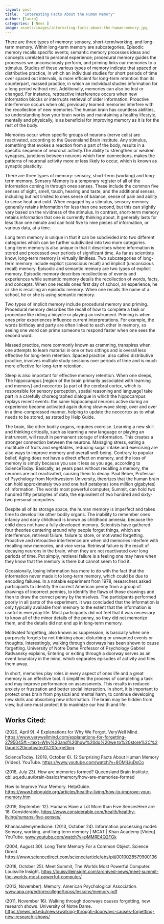 ```yaml
---
layout: post
title:  "Interesting Facts About the Human Memory"
author: [laura]
categories: [ News ]
image: assets/images/interesting-facts-about-the-human-memory.jpg
---
```


There are three types of memory: sensory, short-term/working, and long-term memory. Within long-term memory are subcategories. Episodic memory recalls specific events; semantic memory processes ideas and concepts unrelated to personal experience; procedural memory guides the processes we unconsciously perform, and priming links our memories to a stimulus. Studies of these various types of memory indicate that spaced or distributive practice, in which an individual studies for short periods of time over spaced out intervals, is more efficient for long-term retention than its counterpart, massed practice, in which an individual studies information for a long period without rest. Additionally, memories can also be lost or changed. For instance, retroactive interference occurs when new information blocks or interrupts retrieval of older information. Proactive interference occurs when old, previously learned memories interfere with the recollection of new memories.The human brain has countless abilities, so understanding how your brain works and maintaining a healthy lifestyle, mentally and physically, is as beneficial for improving memory as it is for the rest of the body. 

 

Memories occur when specific groups of neurons (nerve cells) are reactivated, according to the Queensland Brain Institute. Any stimulus, something that evokes a reaction from a part of the body, results in a specific sequence of neuronal activity.The ability to strengthen or weaken synapses, junctions between neurons which form connections, makes the patterns of neuronal activity more or less likely to occur, which is known as synaptic plasticity. 

There are three types of memory: sensory, short-term (working) and long-term memory. Sensory Memory is a temporary register of all of the information coming in through ones senses. These include the common five senses of sight, smell, touch, hearing and taste, and the additional senses, including but not limited to ones sense of balance, sense of pain and ability to sense heat and cold. When engaged by a stimulus, sensory memory generally retains information for less than one second, but this can slightly vary based on the vividness of the stimulus. In contrast, short-term memory retains information that one is currently thinking about. It generally lasts for less than one minute and can hold five to nine pieces of information, or various data, at a time.

Long term memory is unique in that it can be subdivided into two different categories which can be further subdivided into two more categories. Long-term memory is also unique in that it describes where information is stored and processed over periods of significant time. As far as scientists know, long-term memory is virtually limitless. Two subcategories of long-term memory include explicit (conscious recall) and implicit (unconscious recall) memory. Episodic and semantic memory are two types of explicit memory. Episodic memory describes recollections of events and experiences while semantic memory details the recollection of words, facts, and concepts. When one recalls ones first day of school, an experience, he or she is recalling an episodic memory. When one recalls the name of a school, he or she is using semantic memory.

 

Two types of implicit memory include procedural memory and priming. Procedural memory describes the recall of how to complete a task or procedure like riding a bicycle or playing an instrument. Priming is when ones prior experiences influence current interpretations. For example, the words birthday and party are often linked to each other in memory, so seeing one word can prime someone to respond faster when one sees the second word.

Massed practice, more commonly known as cramming, transpires when one attempts to learn material in one or two sittings and is overall less effective for long-term retention. Spaced practice, also called distributive practice, involves multiple study sessions over periods of time and is much more effective for long-term retention. 

Sleep is also important for effective memory retention. When one sleeps, The hippocampus [region of the brain primarily associated with learning and memory] and neocortex [a part of the cerebral cortex, which is responsible for sensory perception, spatial reasoning and language] take part in a carefully choreographed dialogue in which the hippocampus replays recent events: the same hippocampal neurons active during an experience become activated again during slow-wave sleep, over and over in a time-compressed manner, helping to update the neocortex as to what needs to be stored, as stated by Help Guide.

 

The brain, like other bodily organs, requires exercise. Learning a new skill and thinking critically, such as learning a new language or playing an instrument, will result in permanent storage of information. This creates a stronger connection between the neurons. Managing stress, eating a multitude of fruits and vegetables, reducing sugar intake and exercising are also ways to improve memory and overall well-being. Contrary to popular belief, Aging does not have a direct effect on memory, and the loss of memory is simply because you use it less as you age, according to ScienceToday. Basically, as years pass without recalling a memory, the neurons are not reactivated, causing them to decay. Paul Reber, Professor of Psychology from Northwestern University, theorizes that the human brain can hold approximately two and one half petabytes (one million gigabytes) of information. The worlds most powerful computer, Summit, can hold two hundred fifty petabytes of data, the equivalent of two hundred and sixty-two personal computers. 

Despite all of its storage space, the human memory is imperfect and takes time to develop like other bodily organs. The inability to remember ones infancy and early childhood is known as childhood amnesia, because the child does not have a fully developed memory. Scientists have gathered four theories centering around why people forget things, which are interference, retrieval failure, failure to store, or motivated forgetting. Proactive and retroactive interference are when old memories interfere with recalling new memories, and vice versa. Retrieval failure is the result of decaying neurons in the brain, when they are not reactivated over long periods of time. Put simply, retrieval failure is a feeling one may have when they know that the memory is there but cannot seem to find it. 

Occasionally, losing information has more to do with the fact that the information never made it to long-term memory, which could be due to encoding failures. In a notable experiment from 1978, researchers asked participants to identify the correct American penny from a group of drawings of incorrect pennies, to identify the flaws of those drawings and then to draw the correct penny by themselves. The participants performed poorly in all parts of the experiment. It was concluded that the information is only typically available from memory to the extent that the information is useful in everyday life. Most participants did not feel that it was necessary to know all of the minor details of the penny, so they did not memorize them, and the details did not end up in long-term memory. 

Motivated forgetting, also known as suppression, is basically when one purposely forgets by not thinking about disturbing or unwanted events or thoughts. Interestingly, walking through doorways has been shown to cause forgetting. University of Notre Dame Professor of Psychology Gabriel Radvansky explains, Entering or exiting through a doorway serves as an event boundary in the mind, which separates episodes of activity and files them away.

In short, memories play roles in every aspect of ones life and a great memory is an effective tool. It simplifies the process of completing a task and may improve performance on assessments. This results in reduced anxiety or frustration and better social interaction. In short, it is important to protect ones brain from physical and mental harm, to continue developing new skills and absorbing new information. The brain may be hidden from view, but one must protect it to maximize our health and life. 

## Works Cited:

(2020, April 9). 4 Explanations for Why We Forgot. VeryWell Mind. https://www.verywellmind.com/explanations-for-forgetting-2795045#:~:text=Why%20and%20how%20do%20we,to%20store%2C%20and%20motivated%20forgetting.

ScienceToday. (2018, October 6). 12 Surprising Facts About Human Memory [Video]. YouTube. https://www.youtube.com/watch?v=8OMiLiuDxCo

(2018, July 23). How are memories formed? Queensland Brain Institute. qbi.uq.edu.au/brain-basics/memory/how-are-memories-formed

How to Improve Your Memory. HelpGuide.  https://www.helpguide.org/articles/healthy-living/how-to-improve-your-memory.htm

(2019, September 12). Humans Have a Lot More than Five SensesHere are 18. Considerable. https://www.considerable.com/health/healthy-living/humans-five-senses/ 

Khanacademymedicine. (2013, October 24). Information processing model: Sensory, working, and long term memory | MCAT | Khan Academy [Video]. YouTube. www.youtube.com/watch?v=pMMRE4Q2FGk

(2004, August 30). Long Term Memory For a Common Object. Science Direct. https://www.sciencedirect.com/science/article/abs/pii/0010028579900136 

(2018, October 25). Meet Summit, The Worlds Most Powerful Computer. Louisville Insight. https://louisvilleinsight.com/archived-news/meet-summit-the-worlds-most-powerful-computer/

(2013, November). Memory. American Psychological Association. www.apa.org/ed/precollege/topss/lessons/memory.pdf

(2011, November 16). Walking through doorways causes forgetting, new research shows. University of Notre Dame. https://news.nd.edu/news/walking-through-doorways-causes-forgetting-new-research-shows/


